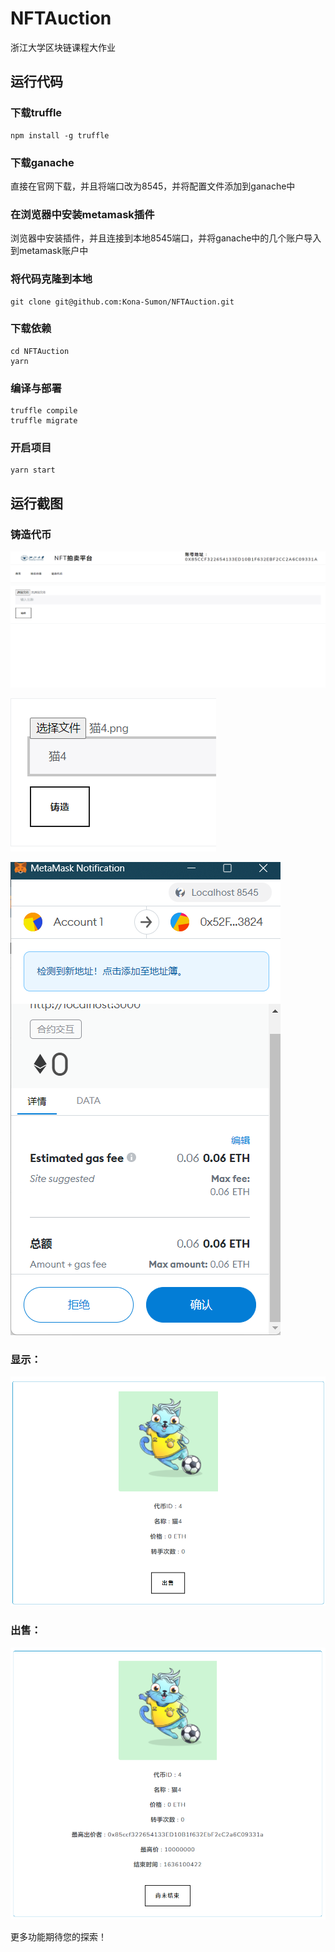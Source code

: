 # NFTAuction

浙江大学区块链课程大作业

## 运行代码

### 下载truffle

```
npm install -g truffle
```

### 下载ganache

直接在官网下载，并且将端口改为8545，并将配置文件添加到ganache中

### 在浏览器中安装metamask插件

浏览器中安装插件，并且连接到本地8545端口，并将ganache中的几个账户导入到metamask账户中

### 将代码克隆到本地

```
git clone git@github.com:Kona-Sumon/NFTAuction.git
```

### 下载依赖

```
cd NFTAuction
yarn
```

### 编译与部署

```
truffle compile
truffle migrate
```

### 开启项目

```
yarn start
```

## 运行截图

### 铸造代币

![image-20211105161723384](README.assets/image-20211105161723384.png)

![image-20211105161752584](README.assets/image-20211105161752584.png)

![image-20211105161819490](README.assets/image-20211105161819490.png)

### 显示：

![image-20211105161856679](README.assets/image-20211105161856679.png)

### 出售：

![image-20211105162844899](README.assets/image-20211105162844899.png)

更多功能期待您的探索！